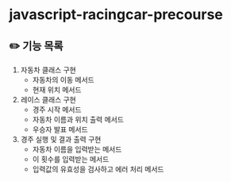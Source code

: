 # javascript-racingcar-precourse
## ✏️ 기능 목록

1. 자동차 클래스 구현
   - 자동차의 이동 메서드
   - 현재 위치 메서드
2. 레이스 클래스 구현
   - 경주 시작 메서드
   - 자동차 이름과 위치 출력 메서드
   - 우승자 발표 메서드
3. 경주 실행 및 결과 출력 구현
   - 자동차 이름을 입력받는 메서드
   - 이 횟수를 입력받는 메서드
   - 입력값의 유효성을 검사하고 에러 처리 메서드
